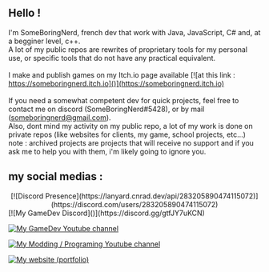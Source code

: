 ## Hello !
I'm SomeBoringNerd, french dev that work with Java, JavaScript, C# and, at a begginer level, c++.<br>
A lot of my public repos are rewrites of proprietary tools for my personal use, or specific tools that do not have any practical equivalent.<br>
<br>
I make and publish games on my Itch.io page available 
[![at this link : https://someboringnerd.itch.io]()](https://someboringnerd.itch.io)<br>
<br>
If you need a somewhat competent dev for quick projects, feel free to contact me on discord (SomeBoringNerd#5428), or by mail (someboringnerd@gmail.com).<br>
Also, dont mind my activity on my public repo, a lot of my work is done on private repos (like websites for clients, my game, school projects, etc...)
<br>
note : archived projects are projects that will receive no support and if you ask me to help you with them, i'm likely going to ignore you.
<br>


## my social medias : 
<center>
[![Discord Presence](https://lanyard.cnrad.dev/api/283205890474115072)](https://discord.com/users/283205890474115072)
</center>
[![My GameDev Discord]()](https://discord.gg/gtfJY7uKCN)<br>

[![My GameDev Youtube channel]()](https://www.youtube.com/channel/UCoQXdbuo7fGf12BTYCnJ1Eg)<br>

[![My Modding / Programing Youtube channel]()](https://www.youtube.com/channel/UC7eQo-UM_r6p458pCV6rxeA)<br>

[![My website (portfolio)]()](https://someboringnerd.xyz)<br>
